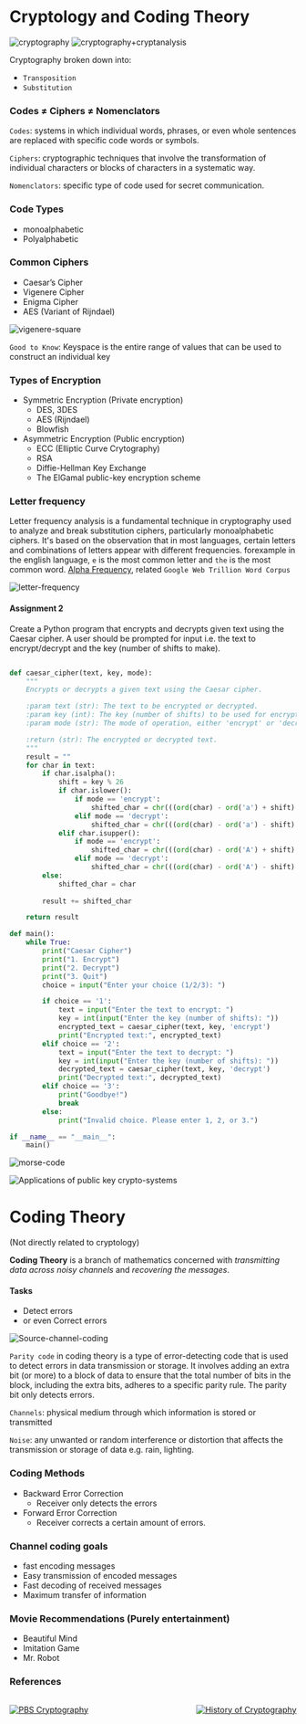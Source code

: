 # Cryptology and Coding Theory

![cryptography](./images/cryptography.png)
![cryptography+cryptanalysis](./images/cryptology-vs-cryptograpy2.png)

Cryptography broken down into:
- `Transposition`
- `Substitution`

### Codes ≠ Ciphers ≠ Nomenclators
`Codes`: systems in which individual words, phrases, or even whole sentences are replaced with specific code words or symbols.

`Ciphers`: cryptographic techniques that involve the transformation of individual characters or blocks of characters in a systematic way.

`Nomenclators`: specific type of code used for secret communication.

### Code Types

- monoalphabetic
- Polyalphabetic

### Common Ciphers

- Caesar’s Cipher
- Vigenere Cipher
- Enigma Cipher
- AES (Variant of Rijndael)

![vigenere-square](./images/vigenere.png)

`Good to Know`: Keyspace is the entire range of values that can be used to construct an individual key

### Types of Encryption
- Symmetric Encryption (Private encryption)
    - DES, 3DES
    - AES (Rijndael)
    - Blowfish
- Asymmetric Encryption (Public encryption)
    - ECC (Elliptic Curve Crytography)
    - RSA
    - Diffie-Hellman Key Exchange
    - The ElGamal public-key encryption scheme



### Letter frequency
Letter frequency analysis is a fundamental technique in cryptography used to analyze and break substitution ciphers, particularly monoalphabetic ciphers. It's based on the observation that in most languages, certain letters and combinations of letters appear with different frequencies. forexample in the english language, `e` is the most common letter and `the` is the most common word. [Alpha Frequency](https://raw.githubusercontent.com/hackerb9/gwordlist/master/frequency-alpha-alldicts.txt), related `Google Web Trillion Word Corpus`

![letter-frequency](./images/letter-frequency.png)


#### Assignment 2
Create a Python program that encrypts and decrypts given text using the Caesar cipher. A user should be prompted for input i.e. the text to encrypt/decrypt and the key (number of shifts to make).

```python

def caesar_cipher(text, key, mode):
    """
    Encrypts or decrypts a given text using the Caesar cipher.

    :param text (str): The text to be encrypted or decrypted.
    :param key (int): The key (number of shifts) to be used for encryption or decryption.
    :param mode (str): The mode of operation, either 'encrypt' or 'decrypt'.

    :return (str): The encrypted or decrypted text.
    """
    result = ""
    for char in text:
        if char.isalpha():
            shift = key % 26
            if char.islower():
                if mode == 'encrypt':
                    shifted_char = chr(((ord(char) - ord('a') + shift) % 26) + ord('a'))
                elif mode == 'decrypt':
                    shifted_char = chr(((ord(char) - ord('a') - shift) % 26) + ord('a'))
            elif char.isupper():
                if mode == 'encrypt':
                    shifted_char = chr(((ord(char) - ord('A') + shift) % 26) + ord('A'))
                elif mode == 'decrypt':
                    shifted_char = chr(((ord(char) - ord('A') - shift) % 26) + ord('A'))
        else:
            shifted_char = char
        
        result += shifted_char

    return result

def main():
    while True:
        print("Caesar Cipher")
        print("1. Encrypt")
        print("2. Decrypt")
        print("3. Quit")
        choice = input("Enter your choice (1/2/3): ")

        if choice == '1':
            text = input("Enter the text to encrypt: ")
            key = int(input("Enter the key (number of shifts): "))
            encrypted_text = caesar_cipher(text, key, 'encrypt')
            print("Encrypted text:", encrypted_text)
        elif choice == '2':
            text = input("Enter the text to decrypt: ")
            key = int(input("Enter the key (number of shifts): "))
            decrypted_text = caesar_cipher(text, key, 'decrypt')
            print("Decrypted text:", decrypted_text)
        elif choice == '3':
            print("Goodbye!")
            break
        else:
            print("Invalid choice. Please enter 1, 2, or 3.")

if __name__ == "__main__":
    main()

```


![morse-code](./images/Morse.png)

![Applications of public key crypto-systems](./images/applications.png)


# Coding Theory
(Not directly related to cryptology)

**Coding Theory** is a branch of mathematics concerned with *transmitting data across noisy channels* and *recovering the messages*.

#### Tasks
- Detect errors
- or even Correct errors

![Source-channel-coding](./images/coding.png)

`Parity code` in coding theory is a type of error-detecting code that is used to detect errors in data transmission or storage. It involves adding an extra bit (or more) to a block of data to ensure that the total number of bits in the block, including the extra bits, adheres to a specific parity rule. The parity bit only detects errors.

`Channels`: physical medium through which information is stored or transmitted

`Noise`: any unwanted or random interference or distortion that affects the transmission or storage of data e.g. rain, lighting.

### Coding Methods
- Backward Error Correction
    - Receiver only detects the errors
- Forward Error Correction
    - Receiver corrects a certain amount of errors.

### Channel coding goals
- fast encoding messages
- Easy transmission of encoded messages
- Fast decoding of received messages
- Maximum transfer of information


### Movie Recommendations (Purely entertainment)
- Beautiful Mind
- Imitation Game
- Mr. Robot


### References

<div style="display: flex; justify-content: space-between;">

[![PBS Cryptography](http://img.youtube.com/vi/jhXCTbFnK8o/0.jpg)](https://www.youtube.com/watch?v=jhXCTbFnK8o "PBS Cryptography")

[![History of Cryptography](http://img.youtube.com/vi/9pp9YpginNg/0.jpg)](https://www.youtube.com/watch?v=9pp9YpginNg "History of Cryptography")

</div>
